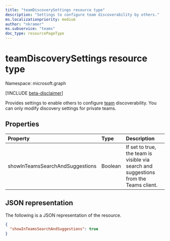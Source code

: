 ```yaml
---
title: "teamDiscoverySettings resource type"
description: "Settings to configure team discoverability by others."
ms.localizationpriority: medium
author: "nkramer"
ms.subservice: "teams"
doc_type: resourcePageType
---
```


# teamDiscoverySettings resource type

Namespace: microsoft.graph

[!INCLUDE [beta-disclaimer](../../includes/beta-disclaimer.md)]

Provides settings to enable others to configure [team](team.md) discoverability. You can only modify discovery settings for private teams.

## Properties
| Property	   | Type	|Description|
|:---------------|:--------|:----------|
|showInTeamsSearchAndSuggestions|Boolean|If set to true, the team is visible via search and suggestions from the Teams client.|

## JSON representation

The following is a JSON representation of the resource.

<!-- {
  "blockType": "resource",
  "@odata.type": "microsoft.graph.teamDiscoverySettings"
}-->

```json
{
  "showInTeamsSearchAndSuggestions": true
}
```

<!-- uuid: f1d42106-0b3d-4930-9f19-d76f4e03b36b
2015-10-25 14:57:30 UTC -->
<!-- {
  "type": "#page.annotation",
  "description": "team's discoverySettings resource",
  "keywords": "",
  "section": "documentation",
  "tocPath": "",
  "suppressions": [
  ]
}-->


